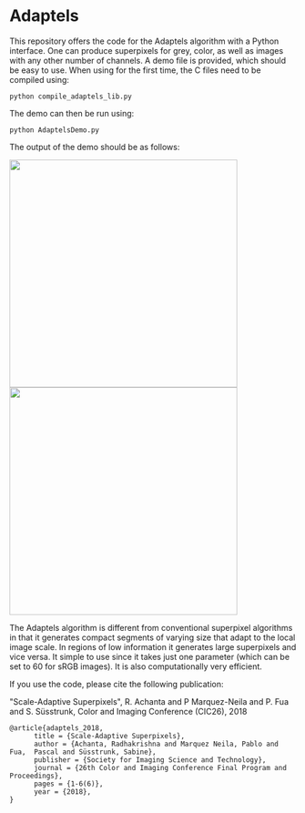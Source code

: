 # Adaptels

This repository offers the code for the Adaptels algorithm with a Python interface. One can produce superpixels for grey, color, as well as images with any other number of channels. A demo file is provided, which should be easy to use. When using for the first time, the C files need to be compiled using:
```
python compile_adaptels_lib.py
```

The demo can then be run using:
```
python AdaptelsDemo.py
```
The output of the demo should be as follows:

<p float="center">
  <img src="https://github.com/achanta/Adaptels/python_interface/blob/master/bee.png" width="400" />
  <img src="https://github.com/achanta/Adaptels/python_interface/blob/master/bee_adaptels.png" width="400" /> 
</p>

The Adaptels algorithm is different from conventional superpixel algorithms in that it generates compact segments of varying size that adapt to the local image scale. In regions of low information it generates large superpixels and vice versa. It simple to use since it takes just one parameter (which can be set to 60 for sRGB images). It is also computationally very efficient.

If you use the code, please cite the following publication:

"Scale-Adaptive Superpixels", R. Achanta and P Marquez-Neila and P. Fua and S. Süsstrunk, Color and Imaging Conference (CIC26), 2018

```
@article{adaptels_2018,
      title = {Scale-Adaptive Superpixels},
      author = {Achanta, Radhakrishna and Marquez Neila, Pablo and Fua,  Pascal and Süsstrunk, Sabine},
      publisher = {Society for Imaging Science and Technology},
      journal = {26th Color and Imaging Conference Final Program and  Proceedings},
      pages = {1-6(6)},
      year = {2018},
}
```
